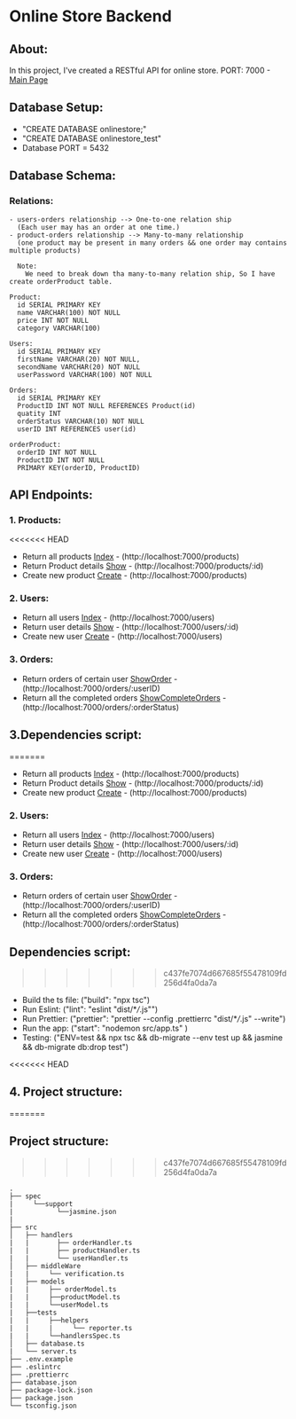 # Online Store Backend

## About:

In this project, I've created a RESTful API for online store.
PORT: 7000 - [Main Page](http://localhost:7000)

## Database Setup:

- "CREATE DATABASE onlinestore;"
- "CREATE DATABASE onlinestore_test"
- Database PORT = 5432

## Database Schema:

### Relations:

    - users-orders relationship --> One-to-one relation ship
      (Each user may has an order at one time.)
    - product-orders relationship --> Many-to-many relationship
      (one product may be present in many orders && one order may contains multiple products)

      Note:
        We need to break down tha many-to-many relation ship, So I have create orderProduct table.

    Product:
      id SERIAL PRIMARY KEY
      name VARCHAR(100) NOT NULL
      price INT NOT NULL
      category VARCHAR(100)

    Users:
      id SERIAL PRIMARY KEY
      firstName VARCHAR(20) NOT NULL,
      secondName VARCHAR(20) NOT NULL
      userPassword VARCHAR(100) NOT NULL

    Orders:
      id SERIAL PRIMARY KEY
      ProductID INT NOT NULL REFERENCES Product(id)
      quatity INT
      orderStatus VARCHAR(10) NOT NULL
      userID INT REFERENCES user(id)

    orderProduct:
      orderID INT NOT NULL
      ProductID INT NOT NULL
      PRIMARY KEY(orderID, ProductID)

## API Endpoints:

### 1. Products:
<<<<<<< HEAD

- Return all products [Index](http://localhost:7000/products) - (http://localhost:7000/products)
- Return Product details [Show](http://localhost:7000/products/:id) - (http://localhost:7000/products/:id)
- Create new product [Create](http://localhost:7000/products) - (http://localhost:7000/products)

### 2. Users:

- Return all users [Index](http://localhost:7000/users) - (http://localhost:7000/users)
- Return user details [Show](http://localhost:7000/users/:id) - (http://localhost:7000/users/:id)
- Create new user [Create](http://localhost:7000/users) - (http://localhost:7000/users)

### 3. Orders:

- Return orders of certain user [ShowOrder](http://localhost:7000/orders/:userID) - (http://localhost:7000/orders/:userID)
- Return all the completed orders [ShowCompleteOrders](http://localhost:7000/orders/:orderStatus) - (http://localhost:7000/orders/:orderStatus)

## 3.Dependencies script:

=======
  - Return all products [Index](http://localhost:7000/products) - (http://localhost:7000/products)
  - Return Product details [Show](http://localhost:7000/products/:id) - (http://localhost:7000/products/:id)
  - Create new product [Create](http://localhost:7000/products) - (http://localhost:7000/products)
  
 ### 2. Users:
  - Return all users [Index](http://localhost:7000/users) - (http://localhost:7000/users) 
  - Return user details [Show](http://localhost:7000/users/:id) - (http://localhost:7000/users/:id)
  - Create new user [Create](http://localhost:7000/users) - (http://localhost:7000/users)
  
 ### 3. Orders:
  - Return orders of certain user [ShowOrder](http://localhost:7000/orders/:userID) - (http://localhost:7000/orders/:userID)
  - Return all the completed orders [ShowCompleteOrders](http://localhost:7000/orders/:orderStatus) - (http://localhost:7000/orders/:orderStatus)
    
## Dependencies script:
>>>>>>> c437fe7074d667685f55478109fd256d4fa0da7a
- Build the ts file: ("build": "npx tsc")
- Run Eslint: ("lint": "eslint \"dist/\*_/_.js\"")
- Run Prettier: ("prettier": "prettier --config .prettierrc \"dist/\*_/_.js\" --write")
- Run the app: ("start": "nodemon src/app.ts" )
- Testing: ("ENV=test && npx tsc && db-migrate --env test up && jasmine && db-migrate db:drop test")

<<<<<<< HEAD
## 4. Project structure:
=======
## Project structure:
>>>>>>> c437fe7074d667685f55478109fd256d4fa0da7a

    .
    ├── spec
    |     └──support
    |           └──jasmine.json
    |
    ├── src
    │   ├── handlers
    |   |       ├── orderHandler.ts
    |   |       ├── productHandler.ts
    |   |       └── userHandler.ts
    │   ├── middleWare
    |   |     └── verification.ts
    |   ├── models
    |   |     ├── orderModel.ts
    |   |     ├──productModel.ts
    |   |     └──userModel.ts
    |   ├──tests
    |   |     ├──helpers
    |   |     |     └── reporter.ts
    |   |     └──handlersSpec.ts
    │   ├── database.ts
    |   └── server.ts
    ├── .env.example
    ├── .eslintrc
    ├── .prettierrc
    ├── database.json
    ├── package-lock.json
    ├── package.json
    └── tsconfig.json
